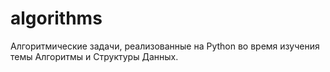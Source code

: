 # algorithms
Алгоритмические задачи, реализованные на Python во время изучения темы Алгоритмы и Структуры Данных.
